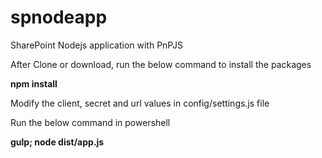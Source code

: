 # spnodeapp
SharePoint Nodejs application with PnPJS

After Clone or download, run the below command to install the packages

**npm install**

Modify the client, secret and url values in config/settings.js file

Run the below command in powershell

**gulp; node dist/app.js**


